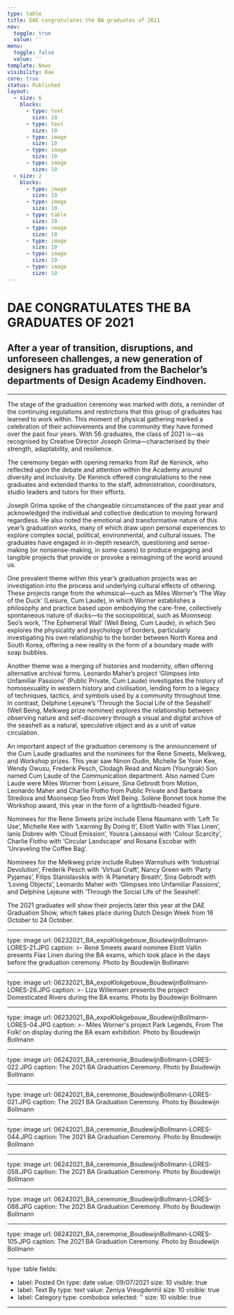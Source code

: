 ```yaml
---
type: table
title: DAE congratulates the BA graduates of 2021
nav:
  toggle: true
  value: ''
menu:
  toggle: false
  value: ''
template: News
visibility: Dae
core: true
status: Published
layout:
  - size: 6
    blocks:
      - type: text
        size: 10
      - type: text
        size: 10
      - type: image
        size: 10
      - type: image
        size: 10
      - type: image
        size: 10
  - size: 2
    blocks:
      - type: image
        size: 10
      - type: image
        size: 10
      - type: table
        size: 10
      - type: image
        size: 10
      - type: image
        size: 10
      - type: image
        size: 10
      - type: image
        size: 10
---
```


# DAE CONGRATULATES THE BA GRADUATES OF 2021

## After a year of transition, disruptions, and unforeseen challenges, a new generation of designers has graduated from the Bachelor’s departments of Design Academy Eindhoven.

---

The stage of the graduation ceremony was marked with dots, a reminder of the continuing regulations and restrictions that this group of graduates has learned to work within. This moment of physical gathering marked a celebration of their achievements and the community they have formed over the past four years. With 56 graduates, the class of 2021 is—as recognised by Creative Director Joseph Grima—characterised by their strength, adaptability, and resilience.

The ceremony began with opening remarks from Raf de Keninck, who reflected upon the debate and attention within the Academy around diversity and inclusivity. De Keninck offered congratulations to the new graduates and extended thanks to the staff, administration, coordinators, studio leaders and tutors for their efforts. 

Joseph Grima spoke of the changeable circumstances of the past year and acknowledged the individual and collective dedication to moving forward regardless. He also noted the emotional and transformative nature of this year’s graduation works, many of which draw upon personal experiences to explore complex social, political, environmental, and cultural issues. The graduates have engaged in in-depth research, questioning and sense-making (or nonsense-making, in some cases) to produce engaging and tangible projects that provide or provoke a reimagining of the world around us. 

One prevalent theme within this year’s graduation projects was an investigation into the process and underlying cultural effects of othering. These projects range from the whimsical—such as Miles Worner’s ‘The Way of the Duck’ (Leisure, Cum Laude), in which Worner establishes a philosophy and practice based upon embodying the care-free, collectively spontaneous nature of ducks—to the sociopolitical, such as Moonseop Seo’s work, ‘The Ephemeral Wall’ (Well Being, Cum Laude), in which Seo explores the physicality and psychology of borders, particularly investigating his own relationship to the border between North Korea and South Korea, offering a new reality in the form of a boundary made with soap bubbles. 

Another theme was a merging of histories and modernity, often offering alternative archival forms. Leonardo Maher’s project ‘Glimpses into Unfamiliar Passions’ (Public Private, Cum Laude) investigates the history of homosexuality in western history and civilisation, lending form to a legacy of techniques, tactics, and symbols used by a community throughout time. In contrast, Delphine Lejeune’s ‘Through the Social Life of the Seashell’ (Well Being, Melkweg prize nominee) explores the relationship between observing nature and self-discovery through a visual and digital archive of the seashell as a natural, speculative object and as a unit of value circulation. 

An important aspect of the graduation ceremony is the announcement of the Cum Laude graduates and the nominees for the Rene Smeets, Melkweg, and Workshop prizes. This year saw Ninon Oudin, Michelle Se Yoon Kee, Wendy Owusu, Frederik Pesch, Clodagh Read and Noam (Youngrak) Son named Cum Laude of the Communication department. Also named Cum Laude were Miles Worner from Leisure, Sina Gebrodt from Motion, Leonardo Maher and Charlie Flotho from Public Private and Barbara Stredova and Moonseop Seo from Well Being. Solène Bonnet took home the Workshop award, this year in the form of a lightbulb-headed figure.

Nominees for the Rene Smeets prize include Elena Naumann with ‘Left To Use’, Michelle Kee with ‘Learning By Doing It’, Eliott Vallin with ‘Flax Linen’, Ianis Dobrev with ‘Cloud Emission’, Yousra Laissaoui with ‘Colour Scarcity’, Charlie Flotho with ‘Circular Landscape’ and Rosana Escobar with ‘Unraveling the Coffee Bag’. 

Nominees for the Melkweg prize include Ruben Warnshuis with ‘Industrial Devolution’, Frederik Pesch with ‘Virtual Craft’, Nancy Green with ‘Party Pyjamas’, Filips Stanislavskis with ‘A Planetary Breath’, Sina Gebrodt with ‘Loving Objects’, Leonardo Maher with ‘Glimpses into Unfamiliar Passions’, and Delphine Lejeune with ‘Through the Social Life of the Seashell’.

The 2021 graduates will show their projects later this year at the DAE Graduation Show, which takes place during Dutch Design Week from 16 October to 24 October.

---

type: image
url: 06232021_BA_expoKlokgebouw_BoudewijnBollmann-LORES-21.JPG
caption: >-
  René Smeets award nominee Eliott Vallin presents Flax Linen during the BA
  exams, which took place in the days before the graduation ceremony. Photo by
  Boudewijn Bollmann

---

type: image
url: 06232021_BA_expoKlokgebouw_BoudewijnBollmann-LORES-26.JPG
caption: >-
  Liza Willemsen presents the project Domesticated Rivers during the BA exams.
  Photo by Boudewijn Bollmann

---

type: image
url: 06232021_BA_expoKlokgebouw_BoudewijnBollmann-LORES-04.JPG
caption: >-
  Miles Worner's project Park Legends, From The Folk! on display during the BA
  exam exhibition. Photo by Boudewijn Bollmann

---

type: image
url: 06242021_BA_ceremonie_BoudewijnBollmann-LORES-022.JPG
caption: The 2021 BA Graduation Ceremony. Photo by Boudewijn Bollmann

---

type: image
url: 06242021_BA_ceremonie_BoudewijnBollmann-LORES-021.JPG
caption: The 2021 BA Graduation Ceremony. Photo by Boudewijn Bollmann

---

type: image
url: 06242021_BA_ceremonie_BoudewijnBollmann-LORES-044.JPG
caption: The 2021 BA Graduation Ceremony. Photo by Boudewijn Bollmann

---

type: image
url: 06242021_BA_ceremonie_BoudewijnBollmann-LORES-058.JPG
caption: The 2021 BA Graduation Ceremony. Photo by Boudewijn Bollmann

---

type: image
url: 06242021_BA_ceremonie_BoudewijnBollmann-LORES-088.JPG
caption: The 2021 BA Graduation Ceremony. Photo by Boudewijn Bollmann

---

type: image
url: 06242021_BA_ceremonie_BoudewijnBollmann-LORES-105.JPG
caption: The 2021 BA Graduation Ceremony. Photo by Boudewijn Bollmann

---

type: table
fields:
  - label: Posted On
    type: date
    value: 09/07/2021
    size: 10
    visible: true
  - label: Text By
    type: text
    value: Zeniya Vreugdenhil
    size: 10
    visible: true
  - label: Category
    type: combobox
    selected: ''
    size: 10
    visible: true

---
